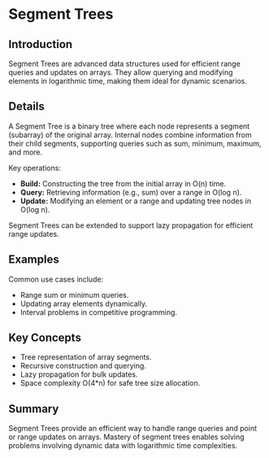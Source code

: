# Segment Trees

## Introduction

Segment Trees are advanced data structures used for efficient range queries and updates on arrays. They allow querying and modifying elements in logarithmic time, making them ideal for dynamic scenarios.

## Details

A Segment Tree is a binary tree where each node represents a segment (subarray) of the original array. Internal nodes combine information from their child segments, supporting queries such as sum, minimum, maximum, and more.

Key operations:

- **Build:** Constructing the tree from the initial array in O(n) time.
- **Query:** Retrieving information (e.g., sum) over a range in O(log n).
- **Update:** Modifying an element or a range and updating tree nodes in O(log n).

Segment Trees can be extended to support lazy propagation for efficient range updates.

## Examples

Common use cases include:

- Range sum or minimum queries.
- Updating array elements dynamically.
- Interval problems in competitive programming.

## Key Concepts

- Tree representation of array segments.
- Recursive construction and querying.
- Lazy propagation for bulk updates.
- Space complexity O(4*n) for safe tree size allocation.

## Summary

Segment Trees provide an efficient way to handle range queries and point or range updates on arrays. Mastery of segment trees enables solving problems involving dynamic data with logarithmic time complexities.
